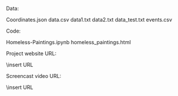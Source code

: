 Data:

Coordinates.json
data.csv
data1.txt
data2.txt
data_test.txt
events.csv

Code:

Homeless-Paintings.ipynb
homeless_paintings.html

Project website URL:

\\insert URL

Screencast video URL:

\\insert URL